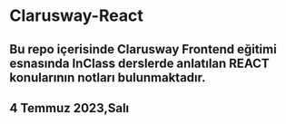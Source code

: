# Clarusway-React

## Bu repo içerisinde Clarusway Frontend eğitimi esnasında InClass derslerde anlatılan REACT konularının notları bulunmaktadır.

## 4 Temmuz 2023,Salı


